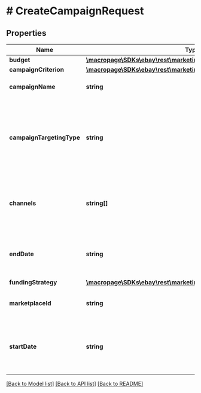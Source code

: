 # # CreateCampaignRequest

## Properties

Name | Type | Description | Notes
------------ | ------------- | ------------- | -------------
**budget** | [**\macropage\SDKs\ebay\rest\marketing\Model\CampaignBudgetRequest**](CampaignBudgetRequest.md) |  | [optional]
**campaignCriterion** | [**\macropage\SDKs\ebay\rest\marketing\Model\CampaignCriterion**](CampaignCriterion.md) |  | [optional]
**campaignName** | **string** | A seller-defined name for the campaign. This value must be unique for the seller. &lt;p&gt;You can use any alphanumeric characters in the name, except the less than (&amp;lt;) or greater than (&amp;gt;) characters.&lt;/p&gt;&lt;b&gt;Max length:&lt;/b&gt; 80 characters | [optional]
**campaignTargetingType** | **string** | The targeting type of the campaign. This value indicates whether the campaign is a manual targeting or smart targeting campaign.&lt;br&gt;&lt;br&gt;If not value is specified, this field will default to &lt;code&gt;MANUAL&lt;/code&gt;.&lt;br&gt;&lt;br&gt;&lt;span class&#x3D;\&quot;tablenote\&quot;&gt;&lt;b&gt;Note:&lt;/b&gt; This feature is only supported for on-site campaigns that use the Cost Per Click (CPC) funding model.&lt;/span&gt;&lt;br&gt;&lt;b&gt;Valid Values:&lt;/b&gt;&lt;ul&gt;&lt;li&gt;&lt;code&gt;MANUAL&lt;/code&gt;&lt;/li&gt;&lt;li&gt;&lt;code&gt;SMART&lt;/code&gt;&lt;/li&gt;&lt;/ul&gt;This field is required and must be set to &lt;/code&gt;SMART&lt;/code&gt; for a Smart Targeting campaign. For implementation help, refer to &lt;a href&#x3D;&#39;https://developer.ebay.com/api-docs/sell/marketing/types/pls:CampaignTargetingTypeEnum&#39;&gt;eBay API documentation&lt;/a&gt; | [optional]
**channels** | **string[]** | The channel for the campaign. This value indicates whether the advertising campaign is an Onsite or Offsite.&lt;br&gt;&lt;br&gt;If no value is entered, this field will default to &lt;code&gt;ON_SITE&lt;/code&gt;. Multiple channels are not supported. &lt;br&gt;&lt;br&gt;&lt;span class&#x3D;\&quot;tablenote\&quot;&gt;&lt;b&gt;Note:&lt;/b&gt; &lt;b&gt;Channels&lt;/b&gt; is only applicable for campaigns that use the Cost Per Click (CPC) funding model.&lt;/span&gt;&lt;br&gt;&lt;b&gt;Valid Values:&lt;/b&gt;&lt;ul&gt;&lt;li&gt;&lt;code&gt;ON_SITE&lt;/code&gt;&lt;/li&gt;&lt;li&gt;&lt;code&gt;OFF_SITE&lt;/code&gt;&lt;/li&gt;&lt;/ul&gt;This field is required and must be set to &lt;code&gt;OFF_SITE&lt;/code&gt; for a Promoted Offsite campaign. | [optional]
**endDate** | **string** | The date and time the campaign ends, in UTC format (&lt;code&gt;yyyy-MM-ddThh:mm:ssZ&lt;/code&gt;). If this field is omitted, the campaign will have no defined end date, and will not end until the seller makes a decision to end the campaign with an &lt;a href&#x3D;\&quot;/api-docs/sell/marketing/resources/campaign/methods/endCampaign\&quot;&gt;endCampaign&lt;/a&gt; call, or if they update the campaign at a later time with an end date. | [optional]
**fundingStrategy** | [**\macropage\SDKs\ebay\rest\marketing\Model\FundingStrategy**](FundingStrategy.md) |  | [optional]
**marketplaceId** | **string** | The ID of the eBay marketplace where the campaign is hosted. See the &lt;b&gt;MarketplaceIdEnum&lt;/b&gt; type to get the appropriate enumeration value for the listing marketplace. For implementation help, refer to &lt;a href&#x3D;&#39;https://developer.ebay.com/api-docs/sell/marketing/types/ba:MarketplaceIdEnum&#39;&gt;eBay API documentation&lt;/a&gt; | [optional]
**startDate** | **string** | The date and time the campaign starts, in UTC format (&lt;code&gt;yyyy-MM-ddThh:mm:ssZ&lt;/code&gt;). For display purposes, convert this time into the local time of the seller.  &lt;p&gt;On the date specified, the service derives the keywords for each listing in the campaign, creates an ad for each listing, and associates each new ad with the campaign. The campaign starts after this process is completed. The amount of time it takes the service to start the campaign depends on the number of listings in the campaign. Call &lt;b&gt;getCampaign&lt;/b&gt; to check the status of the campaign.&lt;/p&gt; | [optional]

[[Back to Model list]](../../README.md#models) [[Back to API list]](../../README.md#endpoints) [[Back to README]](../../README.md)
